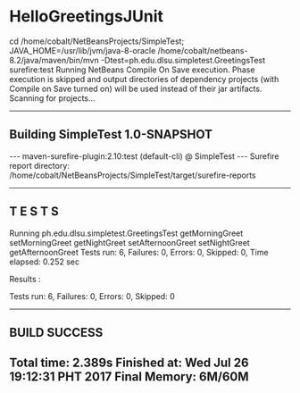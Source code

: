 # HelloGreetingsJUnit

cd /home/cobalt/NetBeansProjects/SimpleTest; JAVA_HOME=/usr/lib/jvm/java-8-oracle /home/cobalt/netbeans-8.2/java/maven/bin/mvn -Dtest=ph.edu.dlsu.simpletest.GreetingsTest surefire:test
Running NetBeans Compile On Save execution. Phase execution is skipped and output directories of dependency projects (with Compile on Save turned on) will be used instead of their jar artifacts.
Scanning for projects...
                                                                        
------------------------------------------------------------------------
Building SimpleTest 1.0-SNAPSHOT
------------------------------------------------------------------------

--- maven-surefire-plugin:2.10:test (default-cli) @ SimpleTest ---
Surefire report directory: /home/cobalt/NetBeansProjects/SimpleTest/target/surefire-reports

-------------------------------------------------------
 T E S T S
-------------------------------------------------------
Running ph.edu.dlsu.simpletest.GreetingsTest
getMorningGreet
setMorningGreet
getNightGreet
setAfternoonGreet
setNightGreet
getAfternoonGreet
Tests run: 6, Failures: 0, Errors: 0, Skipped: 0, Time elapsed: 0.252 sec

Results :

Tests run: 6, Failures: 0, Errors: 0, Skipped: 0

------------------------------------------------------------------------
BUILD SUCCESS
------------------------------------------------------------------------
Total time: 2.389s
Finished at: Wed Jul 26 19:12:31 PHT 2017
Final Memory: 6M/60M
------------------------------------------------------------------------
